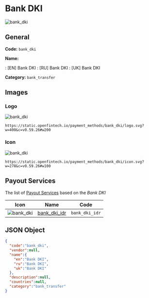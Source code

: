 
# Bank DKI 
![bank_dki](https://static.openfintech.io/payment_methods/bank_dki/logo.svg?w=400&c=v0.59.26#w200)  

## General 
**Code:** `bank_dki` 
 
**Name:** 
 
:	[EN] Bank DKI 
:	[RU] Bank DKI 
:	[UK] Bank DKI 
 
**Category:** `bank_transfer` 
 

## Images 

### Logo 
![bank_dki](https://static.openfintech.io/payment_methods/bank_dki/logo.svg?w=400&c=v0.59.26#w200)  

```
https://static.openfintech.io/payment_methods/bank_dki/logo.svg?w=400&c=v0.59.26#w200
```  

### Icon 
![bank_dki](https://static.openfintech.io/payment_methods/bank_dki/icon.svg?w=278&c=v0.59.26#w100)  

```
https://static.openfintech.io/payment_methods/bank_dki/icon.svg?w=278&c=v0.59.26#w100
```  

## Payout Services 
 
The list of [Payout Services](/payout-services/) based on the _Bank DKI_ 

|Icon|Name|Code| 
|:---:|:---:|:---:| 
|![bank_dki](https://static.openfintech.io/payout_methods/bank_dki/icon.svg?w=278&c=v0.59.26#w40) |[bank_dki_idr](/payout-services/bank_dki_idr/)|`bank_dki_idr`| 
 

## JSON Object 

```json
{
  "code":"bank_dki",
  "vendor":null,
  "name":{
    "en":"Bank DKI",
    "ru":"Bank DKI",
    "uk":"Bank DKI"
  },
  "description":null,
  "countries":null,
  "category":"bank_transfer"
}
```  
